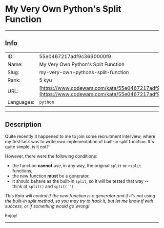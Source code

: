 # My Very Own Python's Split Function

---
## Info

|            |                                      |
|:-----------|:-------------------------------------|
| ID:        | 55e0467217adf9c3690000f9                              |
| Name:      | My Very Own Python's Split Function                            |
| Slug:      | my-very-own-pythons-split-function                            |
| Rank:      | 5 kyu                       |
| URL:       | [https://www.codewars.com/kata/55e0467217adf9c3690000f9](https://www.codewars.com/kata/55e0467217adf9c3690000f9)                 |
| Languages: |  `python`  |

---
## Description

Quite recently it happened to me to join some recruitment interview, where my first task was to write own implementation of built-in split function. It's quite simple, is it not?

However, there were the following conditions:

* the function **cannot** use, in any way, the original `split` or `rsplit` functions,
* the new function **must** be a generator,
* it should behave as the built-in `split`, so it will be tested that way -- think of `split()` and `split('')`


*This Kata will control if the new function is a generator and if it's not using the built-in split method, so you may try to hack it, but let me know if with success, or if something would go wrong!*

Enjoy!

---
